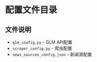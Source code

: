 # 配置文件目录

## 文件说明

- `glm_config.py` - GLM API配置
- `scraper_config.py` - 爬虫配置
- `news_sources_config.json` - 新闻源配置
